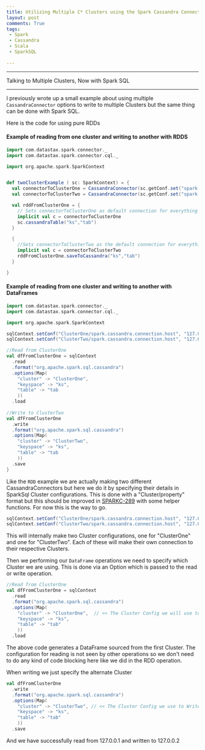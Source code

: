 ```yaml
---
title: Utilizing Multiple C* Clusters using the Spark Cassandra Connector Part II
layout: post
comments: True
tags:
 - Spark
 - Cassandra
 - Scala
 - SparkSQL
 
---
```


---
Talking to Multiple Clusters, Now with Spark SQL 

---

I previously wrote up a small example about using multiple `CassandraConnector` options to write
to multiple Clusters but the same thing can be done with Spark SQL.

Here is the code for using pure RDDs 

#### Example of reading from one cluster and writing to another with RDDS

```scala
import com.datastax.spark.connector._
import com.datastax.spark.connector.cql._

import org.apache.spark.SparkContext


def twoClusterExample ( sc: SparkContext) = {
  val connectorToClusterOne = CassandraConnector(sc.getConf.set("spark.cassandra.connection.host", "127.0.0.1"))
  val connectorToClusterTwo = CassandraConnector(sc.getConf.set("spark.cassandra.connection.host", "127.0.0.2"))

  val rddFromClusterOne = {
    // Sets connectorToClusterOne as default connection for everything in this code block
    implicit val c = connectorToClusterOne
    sc.cassandraTable("ks","tab")
  }

  {
    //Sets connectorToClusterTwo as the default connection for everything in this code block
    implicit val c = connectorToClusterTwo
    rddFromClusterOne.saveToCassandra("ks","tab")
  }

}
```

#### Example of reading from one cluster and writing to another with DataFrames


```scala
import com.datastax.spark.connector._
import com.datastax.spark.connector.cql._

import org.apache.spark.SparkContext

sqlContext.setConf("ClusterOne/spark.cassandra.connection.host", "127.0.0.1")
sqlContext.setConf("ClusterTwo/spark.cassandra.connection.host", "127.0.0.2")

//Read from ClusterOne
val dfFromClusterOne = sqlContext
  .read
  .format("org.apache.spark.sql.cassandra")
  .options(Map( 
    "cluster" -> "ClusterOne",
    "keyspace" -> "ks",
    "table" -> "tab
    ))
  .load
  
//Write to ClusterTwo
val dfFromClusterOne
  .write
  .format("org.apache.spark.sql.cassandra")
  .options(Map( 
    "cluster" -> "ClusterTwo",
    "keyspace" -> "ks",
    "table" -> "tab
    ))
  .save
}
```

Like the `RDD` example we are actually making two different CassandraConnectors but here we do it
by specifying their details in SparkSql Cluster configurations. This is done with a 
"Cluster/property" format but this should be improved in 
[SPARKC-289](https://datastax-oss.atlassian.net/browse/SPARKC-289) with some helper functions. For
now this is the way to go.

```scala
sqlContext.setConf("ClusterOne/spark.cassandra.connection.host", "127.0.0.1")
sqlContext.setConf("ClusterTwo/spark.cassandra.connection.host", "127.0.0.2")
```

This will internally make two Cluster configurations, one for "ClusterOne" and one for "ClusterTwo".
Each of these will make their own connection to their respective Clusters.

Then we performing our `DataFrame` operations we need to specify which Cluster we are using. This is
done via an Option which is passed to the read or write operation.

```scala
//Read from ClusterOne
val dfFromClusterOne = sqlContext
  .read
  .format("org.apache.spark.sql.cassandra")
  .options(Map( 
    "cluster" -> "ClusterOne",  // << The Cluster Config we will use to Read
    "keyspace" -> "ks",
    "table" -> "tab"
    ))
  .load
```

The above code generates a DataFrame sourced from the first Cluster. The configuration for reading
is not seen by other operations so we don't need to do any kind of code blocking here like we did
in the RDD operation.

When writing we just specify the alternate Cluster

```scala
val dfFromClusterOne
  .write
  .format("org.apache.spark.sql.cassandra")
  .options(Map( 
    "cluster" -> "ClusterTwo", // << The Cluster Config we use to Write
    "keyspace" -> "ks",
    "table" -> "tab"
    ))
  .save
```

And we have successfully read from 127.0.0.1 and written to 127.0.0.2
